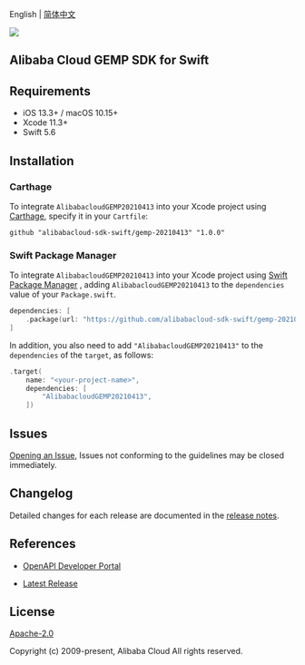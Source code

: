 English | [简体中文](README-CN.md)

![](https://aliyunsdk-pages.alicdn.com/icons/AlibabaCloud.svg)

## Alibaba Cloud GEMP SDK for Swift

## Requirements

- iOS 13.3+ / macOS 10.15+
- Xcode 11.3+
- Swift 5.6

## Installation

### Carthage

To integrate `AlibabacloudGEMP20210413` into your Xcode project using [Carthage](https://github.com/Carthage/Carthage), specify it in your `Cartfile`:

```ogdl
github "alibabacloud-sdk-swift/gemp-20210413" "1.0.0"
```

### Swift Package Manager

To integrate `AlibabacloudGEMP20210413` into your Xcode project using [Swift Package Manager](https://swift.org/package-manager/) , adding `AlibabacloudGEMP20210413` to the `dependencies` value of your `Package.swift`.

```swift
dependencies: [
    .package(url: "https://github.com/alibabacloud-sdk-swift/gemp-20210413.git", from: "1.0.0")
]
```

In addition, you also need to add `"AlibabacloudGEMP20210413"` to the `dependencies` of the `target`, as follows:

```swift
.target(
    name: "<your-project-name>",
    dependencies: [
        "AlibabacloudGEMP20210413",
    ])
```

## Issues

[Opening an Issue](https://github.com/alibabacloud-sdk-swift/gemp-20210413/issues/new), Issues not conforming to the guidelines may be closed immediately.

## Changelog

Detailed changes for each release are documented in the [release notes](./ChangeLog.txt).

## References

* [OpenAPI Developer Portal](https://next.api.alibabacloud.com/home)
- [Latest Release](https://github.com/alibabacloud-sdk-swift/gemp-20210413)

## License

[Apache-2.0](http://www.apache.org/licenses/LICENSE-2.0)

Copyright (c) 2009-present, Alibaba Cloud All rights reserved.
